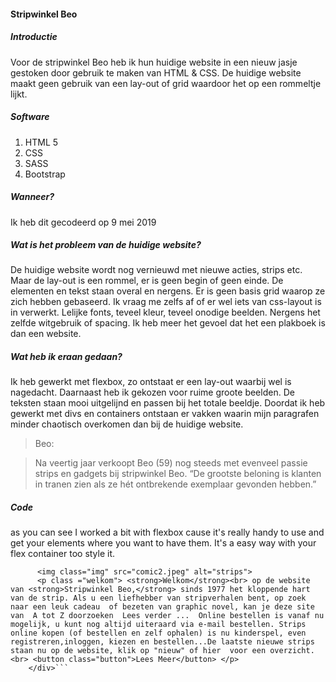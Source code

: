#### Stripwinkel Beo

##### Introductie

Voor de stripwinkel Beo heb ik hun huidige website in een nieuw jasje gestoken door gebruik te maken van HTML & CSS.
De huidige website maakt geen gebruik van een lay-out of grid waardoor het op een rommeltje lijkt. 

##### Software

1. HTML 5
2. CSS
3. SASS
4. Bootstrap

##### Wanneer?

Ik heb dit gecodeerd op 9 mei 2019

##### Wat is het probleem van de huidige website?

De huidige website wordt nog vernieuwd met nieuwe acties, strips etc. Maar de lay-out is een rommel, er is geen begin of geen einde. De elementen en tekst staan overal en nergens. Er is geen basis grid waarop ze zich hebben gebaseerd. Ik vraag me zelfs af of er wel iets van css-layout is in verwerkt. Lelijke fonts, teveel kleur, teveel onodige beelden. Nergens het zelfde witgebruik of spacing. Ik heb meer het gevoel dat het een plakboek is dan een website.

##### Wat heb ik eraan gedaan?

Ik heb gewerkt met flexbox, zo ontstaat er een lay-out waarbij wel is nagedacht. Daarnaast heb ik gekozen voor ruime groote beelden. De teksten staan mooi uitgelijnd en passen bij het totale beeldje. Doordat ik heb gewerkt met divs en containers ontstaan er vakken waarin mijn paragrafen minder chaotisch overkomen dan bij de huidige website. 

> Beo:

> Na veertig jaar verkoopt Beo (59) nog steeds met evenveel passie strips en gadgets bij stripwinkel Beo. “De grootste beloning is klanten in tranen zien als ze hét ontbrekende exemplaar gevonden hebben.”

##### Code
as you can see I worked a bit with flexbox cause it's really handy to use and get your elements where you want to have them.
It's a easy way with your flex container too style it.

```  <div  class="flex-container">
      <img class="img" src="comic2.jpeg" alt="strips">
      <p class ="welkom"> <strong>Welkom</strong><br> op de website van <strong>Stripwinkel Beo,</strong> sinds 1977 het kloppende hart van de strip. Als u een liefhebber van stripverhalen bent, op zoek naar een leuk cadeau  of bezeten van graphic novel, kan je deze site van  A tot Z doorzoeken  Lees verder ...  Online bestellen is vanaf nu mogelijk, u kunt nog altijd uiteraard via e-mail bestellen. Strips online kopen (of bestellen en zelf ophalen) is nu kinderspel, even registreren,inloggen, kiezen en bestellen...De laatste nieuwe strips staan nu op de website, klik op "nieuw" of hier  voor een overzicht.<br> <button class="button">Lees Meer</button> </p>
    </div>```
    
    
   

